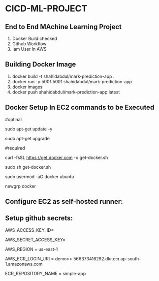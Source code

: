 # CICD-ML-PROJECT

## End to End MAchine Learning Project

1. Docker Build checked
2. Github Workflow
3. Iam User In AWS

## Building Docker Image

1. docker build -t shahidabdul/mark-prediction-app .
2. docker run -p 5001:5001 shahidabdul/mark-prediction-app
3. docker images
4. docker push shahidabdul/mark-prediction-app:latest

## Docker Setup In EC2 commands to be Executed

#optinal

sudo apt-get update -y

sudo apt-get upgrade

#required

curl -fsSL https://get.docker.com -o get-docker.sh

sudo sh get-docker.sh

sudo usermod -aG docker ubuntu

newgrp docker

## Configure EC2 as self-hosted runner:

## Setup github secrets:

AWS_ACCESS_KEY_ID=

AWS_SECRET_ACCESS_KEY=

AWS_REGION = us-east-1

AWS_ECR_LOGIN_URI = demo>> 566373416292.dkr.ecr.ap-south-1.amazonaws.com

ECR_REPOSITORY_NAME = simple-app
